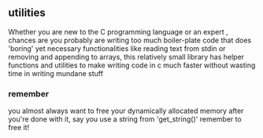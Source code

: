## utilities 
Whether you are new to the C programming language or an expert , chances are you probably are writing too much boiler-plate code that does 'boring' yet necessary functionalities like reading text from stdin or removing and appending to arrays, this relatively small library has helper functions and utilities to make writing code in c much faster without wasting time in writing mundane stuff

### remember
  you almost always want to free your dynamically allocated memory after you're done with it, say you use a string from 'get_string()' remember to free it!
